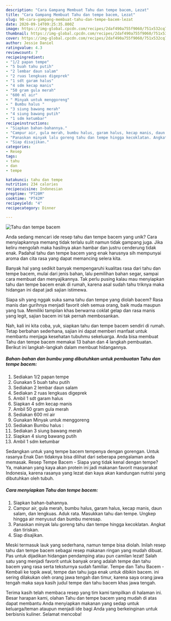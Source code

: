 ```yaml
---
description: "Cara Gampang Membuat Tahu dan tempe bacem, Lezat"
title: "Cara Gampang Membuat Tahu dan tempe bacem, Lezat"
slug: 90-cara-gampang-membuat-tahu-dan-tempe-bacem-lezat
date: 2020-09-14T09:25:35.800Z
image: https://img-global.cpcdn.com/recipes/2daf490a755f9060/751x532cq70/tahu-dan-tempe-bacem-foto-resep-utama.jpg
thumbnail: https://img-global.cpcdn.com/recipes/2daf490a755f9060/751x532cq70/tahu-dan-tempe-bacem-foto-resep-utama.jpg
cover: https://img-global.cpcdn.com/recipes/2daf490a755f9060/751x532cq70/tahu-dan-tempe-bacem-foto-resep-utama.jpg
author: Jessie Daniel
ratingvalue: 4.3
reviewcount: 7
recipeingredient:
- "1/2 papan tempe"
- "5 buah tahu putih"
- "2 lembar daun salam"
- "2 ruas lengkuas digeprek"
- "1 sdt garam halus"
- "4 sdm kecap manis"
- "50 gram gula merah"
- "600 ml air"
- " Minyak untuk menggoreng"
- " Bumbu halus "
- "3 siung bawang merah"
- "4 siung bawang putih"
- "1 sdm ketumbar"
recipeinstructions:
- "Siapkan bahan-bahannya."
- "Campur air, gula merah, bumbu halus, garam halus, kecap manis, daun salam, dan lengkuas. Aduk rata. Masukkan tahu dan tempe. Ungkep hingga air menyusut dan bumbu meresap."
- "Panaskan minyak lalu goreng tahu dan tempe hingga kecoklatan. Angkat dan tiriskan."
- "Siap disajikan."
categories:
- Resep
tags:
- tahu
- dan
- tempe

katakunci: tahu dan tempe 
nutrition: 234 calories
recipecuisine: Indonesian
preptime: "PT20M"
cooktime: "PT42M"
recipeyield: "4"
recipecategory: Dinner

---
```



![Tahu dan tempe bacem](https://img-global.cpcdn.com/recipes/2daf490a755f9060/751x532cq70/tahu-dan-tempe-bacem-foto-resep-utama.jpg)

Anda sedang mencari ide resep tahu dan tempe bacem yang unik? Cara menyiapkannya memang tidak terlalu sulit namun tidak gampang juga. Jika keliru mengolah maka hasilnya akan hambar dan justru cenderung tidak enak. Padahal tahu dan tempe bacem yang enak harusnya sih mempunyai aroma dan cita rasa yang dapat memancing selera kita.

Banyak hal yang sedikit banyak mempengaruhi kualitas rasa dari tahu dan tempe bacem, mulai dari jenis bahan, lalu pemilihan bahan segar, sampai cara membuat dan menyajikannya. Tak perlu pusing kalau mau menyiapkan tahu dan tempe bacem enak di rumah, karena asal sudah tahu triknya maka hidangan ini dapat jadi sajian istimewa.

Siapa sih yang nggak suka sama tahu dan tempe yang diolah bacem? Rasa manis dan gurihnya menjadi favorit oleh semua orang, baik muda maupun yang tua. Memiliki tampilan khas berwarna coklat gelap dan rasa manis yang legit, sajian bacem ini tak pernah membosankan.


Nah, kali ini kita coba, yuk, siapkan tahu dan tempe bacem sendiri di rumah. Tetap berbahan sederhana, sajian ini dapat memberi manfaat untuk membantu menjaga kesehatan tubuhmu sekeluarga. Anda bisa membuat Tahu dan tempe bacem memakai 13 bahan dan 4 langkah pembuatan. Berikut ini langkah-langkah dalam membuat hidangannya.

<!--inarticleads1-->

##### Bahan-bahan dan bumbu yang dibutuhkan untuk pembuatan Tahu dan tempe bacem:

1. Sediakan 1/2 papan tempe
1. Gunakan 5 buah tahu putih
1. Sediakan 2 lembar daun salam
1. Sediakan 2 ruas lengkuas digeprek
1. Ambil 1 sdt garam halus
1. Siapkan 4 sdm kecap manis
1. Ambil 50 gram gula merah
1. Sediakan 600 ml air
1. Gunakan  Minyak untuk menggoreng
1. Sediakan  Bumbu halus :
1. Sediakan 3 siung bawang merah
1. Siapkan 4 siung bawang putih
1. Ambil 1 sdm ketumbar


Sedangkan untuk yang tempe bacem tempenya dengan gorengan. Untuk rasanya Enak Dan tidaknya bisa dilihat dari seberapa pengalaman anda memasak. Resep Tempe Bacem - Siapa yang tidak kenal dengan tempe? Ya, makanan yang kaya akan protein ini jadi makanan favorit masyarakat Indonesia, karena rasanya yang lezat dan kaya akan kandungan nutrisi yang dibutuhkan oleh tubuh. 

<!--inarticleads2-->

##### Cara menyiapkan Tahu dan tempe bacem:

1. Siapkan bahan-bahannya.
1. Campur air, gula merah, bumbu halus, garam halus, kecap manis, daun salam, dan lengkuas. Aduk rata. Masukkan tahu dan tempe. Ungkep hingga air menyusut dan bumbu meresap.
1. Panaskan minyak lalu goreng tahu dan tempe hingga kecoklatan. Angkat dan tiriskan.
1. Siap disajikan.


Meski termasuk lauk yang sederhana, namun tempe bisa diolah. Inilah resep tahu dan tempe bacem sebagai resep makanan ringan yang mudah dibuat. Pas untuk dijadikan hidangan pendamping atau pun camilan lezat! Salah satu yang menjadi favorit untuk banyak orang adalah tempe dan tahu bacem yang rasa serta teksturnya sudah familiar. Tempe dan Tahu Bacem - Kembali ke topik awal, tempe dan tahu juga enak untuk dibikin bacem. ini sering dilakukan oleh orang jawa tengah dan timur, karena saya orang jawa tengah maka saya kasih judul tempe dan tahu bacem khas jawa tengah. 

Terima kasih telah membaca resep yang tim kami tampilkan di halaman ini. Besar harapan kami, olahan Tahu dan tempe bacem yang mudah di atas dapat membantu Anda menyiapkan makanan yang sedap untuk keluarga/teman ataupun menjadi ide bagi Anda yang berkeinginan untuk berbisnis kuliner. Selamat mencoba!
